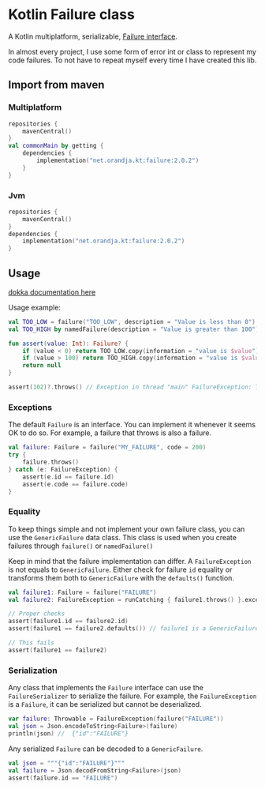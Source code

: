 # Kotlin Failure class

A Kotlin multiplatform, serializable, [Failure interface](src/commonMain/kotlin/net/orandja/failure/Failure.kt).

In almost every project, I use some form of error int or class to represent my code failures.
To not have to repeat myself every time I have created this lib.

## Import from maven

### Multiplatform

```kotlin
repositories {
    mavenCentral()
}
val commonMain by getting {
    dependencies {
        implementation("net.orandja.kt:failure:2.0.2")
    }
}
```

### Jvm

```kotlin
repositories {
    mavenCentral()
}
dependencies {
    implementation("net.orandja.kt:failure:2.0.2")
}
```

## Usage

[dokka documentation here](https://l-briand.github.io/failure/failure/net.orandja.failure/index.html)

Usage example:

```kotlin
val TOO_LOW = failure("TOO_LOW", description = "Value is less than 0")
val TOO_HIGH by namedFailure(description = "Value is greater than 100")

fun assert(value: Int): Failure? {
    if (value < 0) return TOO_LOW.copy(information = "value is $value")
    if (value > 100) return TOO_HIGH.copy(information = "value is $value")
    return null
}

assert(102)?.throws() // Exception in thread "main" FailureException: TOO_HIGH [Value is greater than 100] value is 102
```

### Exceptions

The default `Failure` is an interface.
You can implement it whenever it seems OK to do so.
For example, a failure that throws is also a failure.

```kotlin
val failure: Failure = failure("MY_FAILURE", code = 200)
try {
    failure.throws()
} catch (e: FailureException) {
    assert(e.id == failure.id)
    assert(e.code == failure.code)
}
```

### Equality

To keep things simple and not implement your own failure class, you can use the `GenericFailure` data class.
This class is used when you create failures through `failure()` or `namedFailure()`

Keep in mind that the failure implementation can differ.
A `FailureException` is not equals to `GenericFailure`.
Either check for failure `id` equality or transforms them both to `GenericFailure` with the `defaults()` function.

```kotlin
val failure1: Failure = failure("FAILURE")
val failure2: FailureException = runCatching { failure1.throws() }.exceptionOrNull() !! as FailureException

// Proper checks
assert(failure1.id == failure2.id)
assert(failure1 == failure2.defaults()) // failure1 is a GenericFailure

// This fails
assert(failure1 == failure2)
```

### Serialization

Any class that implements the `Failure` interface can use the `FailureSerializer` to serialize the failure.
For example, the `FailureException` is a `Failure`, it can be serialized but cannot be deserialized.

```kotlin
var failure: Throwable = FailureException(failure("FAILURE"))
val json = Json.encodeToString<Failure>(failure)
println(json) //  {"id":"FAILURE"}
```

Any serialized `Failure` can be decoded to a `GenericFailure`.

```kotlin
val json = """{"id":"FAILURE"}"""
val failure = Json.decodFromString<Failure>(json)
assert(failure.id == "FAILURE")
```